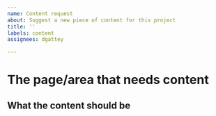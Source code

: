 ```yaml
---
name: Content request
about: Suggest a new piece of content for this project
title: ''
labels: content
assignees: dgattey

---
```


# The page/area that needs content

<!-- A clear and concise description of where the content addition should live. -->

## What the content should be

<!-- A clear and concise description of what you want to add. -->
